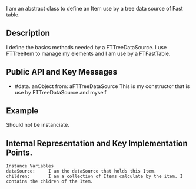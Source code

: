 I am an abstract class to define an Item use by a tree data source of Fast table.

Description
-------------------------------------------------

I define the basics methods needed by a FTTreeDataSource. 
I use FTTreeItem to manage my elements and I am use by a FTFastTable.

Public API and Key Messages
-------------------------------------------------

- #data. anObject from: aFTTreeDataSource
	This is my constructor that is use by FTTreeDataSource and myself
	
Example
-------------------------------------------------

Should not be instanciate.
 
Internal Representation and Key Implementation Points.
-------------------------------------------------

    Instance Variables
	dataSource:		I am the dataSource that holds this Item. 
	children:		I am a collection of Items calculate by the item. I contains the chldren of the Item.

